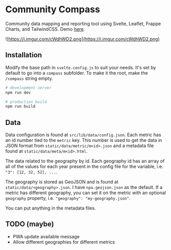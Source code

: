 # Community Compass

Community data mapping and reporting tool using Svelte, Leaflet, Frappe Charts, and TailwindCSS. Demo [here](https://mcmap.org/compass).

![https://i.imgur.com/cWdhWD2.png](https://i.imgur.com/cWdhWD2.png)


## Installation

Modify the base path in `svelte.config.js` to suit your needs. It's set by default to go into a `compass` subfolder. To make it the root, make the `/compass` string empty.


```bash
# development server
npm run dev

# production build
npm run build
```

## Data

Data configuration is found at `src/lib/data/config.json`. Each metric has an id number tied to the `metric` key. This number is used to get the data in JSON format from `static/data/metric/m<id>.json` and a metadata file found at `static/data/meta/m<id>.html`.

The data related to the geography by id. Each geography id has an array of all of the values for each year present in the config file for the variable, i.e. `"3": [12, 32, 52], ...`.

The geography is stored as GeoJSON and is found at `static/data/<geography>.json`. I have `npa.geojson.json` as the default. If a metric has different geography, you can set it on the metric with an optional `geography` property, i.e. `"geography": "my-geography.json"`.

You can put anything in the metadata files.

## TODO (maybe)

* PWA update available message
* Allow different geographies for different metrics
